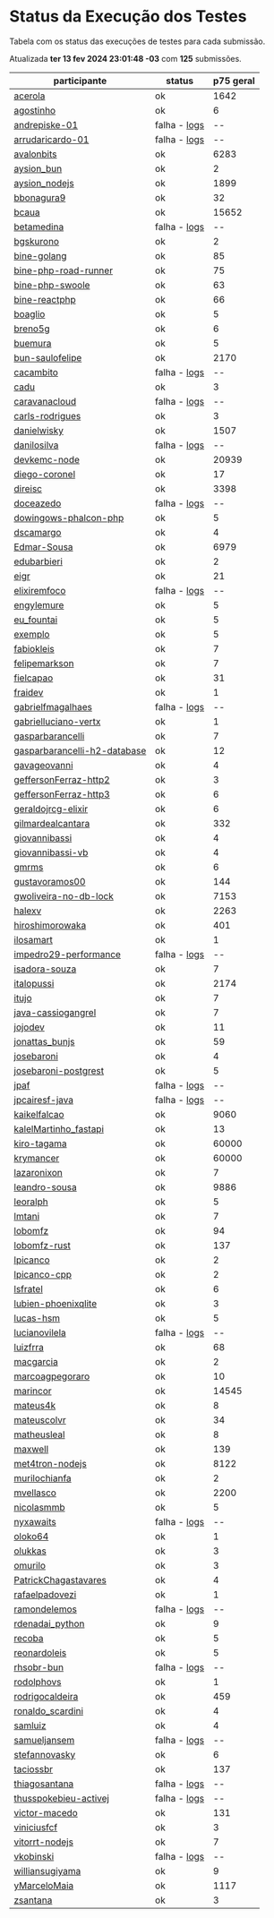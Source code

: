 # Status da Execução dos Testes
Tabela com os status das execuções de testes para cada submissão.

Atualizada **ter 13 fev 2024 23:01:48 -03** com **125** submissões.
 
| participante | status | p75 geral |
| --           | --     | --        |
| [acerola](./participantes/acerola) | ok | 1642 |
| [agostinho](./participantes/agostinho) | ok | 6 |
| [andrepiske-01](./participantes/andrepiske-01) | falha - [logs](./participantes/andrepiske-01/docker-compose.logs) | -- |
| [arrudaricardo-01](./participantes/arrudaricardo-01) | falha - [logs](./participantes/arrudaricardo-01/docker-compose.logs) | -- |
| [avalonbits](./participantes/avalonbits) | ok | 6283 |
| [aysion_bun](./participantes/aysion_bun) | ok | 2 |
| [aysion_nodejs](./participantes/aysion_nodejs) | ok | 1899 |
| [bbonagura9](./participantes/bbonagura9) | ok | 32 |
| [bcaua](./participantes/bcaua) | ok | 15652 |
| [betamedina](./participantes/betamedina) | falha - [logs](./participantes/betamedina/docker-compose.logs) | -- |
| [bgskurono](./participantes/bgskurono) | ok | 2 |
| [bine-golang](./participantes/bine-golang) | ok | 85 |
| [bine-php-road-runner](./participantes/bine-php-road-runner) | ok | 75 |
| [bine-php-swoole](./participantes/bine-php-swoole) | ok | 63 |
| [bine-reactphp](./participantes/bine-reactphp) | ok | 66 |
| [boaglio](./participantes/boaglio) | ok | 5 |
| [breno5g](./participantes/breno5g) | ok | 6 |
| [buemura](./participantes/buemura) | ok | 5 |
| [bun-saulofelipe](./participantes/bun-saulofelipe) | ok | 2170 |
| [cacambito](./participantes/cacambito) | falha - [logs](./participantes/cacambito/docker-compose.logs) | -- |
| [cadu](./participantes/cadu) | ok | 3 |
| [caravanacloud](./participantes/caravanacloud) | falha - [logs](./participantes/caravanacloud/docker-compose.logs) | -- |
| [carls-rodrigues](./participantes/carls-rodrigues) | ok | 3 |
| [danielwisky](./participantes/danielwisky) | ok | 1507 |
| [danilosilva](./participantes/danilosilva) | falha - [logs](./participantes/danilosilva/docker-compose.logs) | -- |
| [devkemc-node](./participantes/devkemc-node) | ok | 20939 |
| [diego-coronel](./participantes/diego-coronel) | ok | 17 |
| [direisc](./participantes/direisc) | ok | 3398 |
| [doceazedo](./participantes/doceazedo) | falha - [logs](./participantes/doceazedo/docker-compose.logs) | -- |
| [dowingows-phalcon-php](./participantes/dowingows-phalcon-php) | ok | 5 |
| [dscamargo](./participantes/dscamargo) | ok | 4 |
| [Edmar-Sousa](./participantes/Edmar-Sousa) | ok | 6979 |
| [edubarbieri](./participantes/edubarbieri) | ok | 2 |
| [eigr](./participantes/eigr) | ok | 21 |
| [elixiremfoco](./participantes/elixiremfoco) | falha - [logs](./participantes/elixiremfoco/docker-compose.logs) | -- |
| [engylemure](./participantes/engylemure) | ok | 5 |
| [eu_fountai](./participantes/eu_fountai) | ok | 5 |
| [exemplo](./participantes/exemplo) | ok | 5 |
| [fabiokleis](./participantes/fabiokleis) | ok | 7 |
| [felipemarkson](./participantes/felipemarkson) | ok | 7 |
| [fielcapao](./participantes/fielcapao) | ok | 31 |
| [fraidev](./participantes/fraidev) | ok | 1 |
| [gabrielfmagalhaes](./participantes/gabrielfmagalhaes) | falha - [logs](./participantes/gabrielfmagalhaes/docker-compose.logs) | -- |
| [gabrielluciano-vertx](./participantes/gabrielluciano-vertx) | ok | 1 |
| [gasparbarancelli](./participantes/gasparbarancelli) | ok | 7 |
| [gasparbarancelli-h2-database](./participantes/gasparbarancelli-h2-database) | ok | 12 |
| [gavageovanni](./participantes/gavageovanni) | ok | 4 |
| [geffersonFerraz-http2](./participantes/geffersonFerraz-http2) | ok | 3 |
| [geffersonFerraz-http3](./participantes/geffersonFerraz-http3) | ok | 6 |
| [geraldojrcg-elixir](./participantes/geraldojrcg-elixir) | ok | 6 |
| [gilmardealcantara](./participantes/gilmardealcantara) | ok | 332 |
| [giovannibassi](./participantes/giovannibassi) | ok | 4 |
| [giovannibassi-vb](./participantes/giovannibassi-vb) | ok | 4 |
| [gmrms](./participantes/gmrms) | ok | 6 |
| [gustavoramos00](./participantes/gustavoramos00) | ok | 144 |
| [gwoliveira-no-db-lock](./participantes/gwoliveira-no-db-lock) | ok | 7153 |
| [halexv](./participantes/halexv) | ok | 2263 |
| [hiroshimorowaka](./participantes/hiroshimorowaka) | ok | 401 |
| [ilosamart](./participantes/ilosamart) | ok | 1 |
| [impedro29-performance](./participantes/impedro29-performance) | falha - [logs](./participantes/impedro29-performance/docker-compose.logs) | -- |
| [isadora-souza](./participantes/isadora-souza) | ok | 7 |
| [italopussi](./participantes/italopussi) | ok | 2174 |
| [itujo](./participantes/itujo) | ok | 7 |
| [java-cassiogangrel](./participantes/java-cassiogangrel) | ok | 7 |
| [jojodev](./participantes/jojodev) | ok | 11 |
| [jonattas_bunjs](./participantes/jonattas_bunjs) | ok | 59 |
| [josebaroni](./participantes/josebaroni) | ok | 4 |
| [josebaroni-postgrest](./participantes/josebaroni-postgrest) | ok | 5 |
| [jpaf](./participantes/jpaf) | falha - [logs](./participantes/jpaf/docker-compose.logs) | -- |
| [jpcairesf-java](./participantes/jpcairesf-java) | falha - [logs](./participantes/jpcairesf-java/docker-compose.logs) | -- |
| [kaikelfalcao](./participantes/kaikelfalcao) | ok | 9060 |
| [kalelMartinho_fastapi](./participantes/kalelMartinho_fastapi) | ok | 13 |
| [kiro-tagama](./participantes/kiro-tagama) | ok | 60000 |
| [krymancer](./participantes/krymancer) | ok | 60000 |
| [lazaronixon](./participantes/lazaronixon) | ok | 7 |
| [leandro-sousa](./participantes/leandro-sousa) | ok | 9886 |
| [leoralph](./participantes/leoralph) | ok | 5 |
| [lmtani](./participantes/lmtani) | ok | 7 |
| [lobomfz](./participantes/lobomfz) | ok | 94 |
| [lobomfz-rust](./participantes/lobomfz-rust) | ok | 137 |
| [lpicanco](./participantes/lpicanco) | ok | 2 |
| [lpicanco-cpp](./participantes/lpicanco-cpp) | ok | 2 |
| [lsfratel](./participantes/lsfratel) | ok | 6 |
| [lubien-phoenixqlite](./participantes/lubien-phoenixqlite) | ok | 3 |
| [lucas-hsm](./participantes/lucas-hsm) | ok | 5 |
| [lucianovilela](./participantes/lucianovilela) | falha - [logs](./participantes/lucianovilela/docker-compose.logs) | -- |
| [luizfrra](./participantes/luizfrra) | ok | 68 |
| [macgarcia](./participantes/macgarcia) | ok | 2 |
| [marcoagpegoraro](./participantes/marcoagpegoraro) | ok | 10 |
| [marincor](./participantes/marincor) | ok | 14545 |
| [mateus4k](./participantes/mateus4k) | ok | 8 |
| [mateuscolvr](./participantes/mateuscolvr) | ok | 34 |
| [matheusleal](./participantes/matheusleal) | ok | 8 |
| [maxwell](./participantes/maxwell) | ok | 139 |
| [met4tron-nodejs](./participantes/met4tron-nodejs) | ok | 8122 |
| [murilochianfa](./participantes/murilochianfa) | ok | 2 |
| [mvellasco](./participantes/mvellasco) | ok | 2200 |
| [nicolasmmb](./participantes/nicolasmmb) | ok | 5 |
| [nyxawaits](./participantes/nyxawaits) | falha - [logs](./participantes/nyxawaits/docker-compose.logs) | -- |
| [oloko64](./participantes/oloko64) | ok | 1 |
| [olukkas](./participantes/olukkas) | ok | 3 |
| [omurilo](./participantes/omurilo) | ok | 3 |
| [PatrickChagastavares](./participantes/PatrickChagastavares) | ok | 4 |
| [rafaelpadovezi](./participantes/rafaelpadovezi) | ok | 1 |
| [ramondelemos](./participantes/ramondelemos) | falha - [logs](./participantes/ramondelemos/docker-compose.logs) | -- |
| [rdenadai_python](./participantes/rdenadai_python) | ok | 9 |
| [recoba](./participantes/recoba) | ok | 5 |
| [reonardoleis](./participantes/reonardoleis) | ok | 5 |
| [rhsobr-bun](./participantes/rhsobr-bun) | falha - [logs](./participantes/rhsobr-bun/docker-compose.logs) | -- |
| [rodolphovs](./participantes/rodolphovs) | ok | 1 |
| [rodrigocaldeira](./participantes/rodrigocaldeira) | ok | 459 |
| [ronaldo_scardini](./participantes/ronaldo_scardini) | ok | 4 |
| [samluiz](./participantes/samluiz) | ok | 4 |
| [samueljansem](./participantes/samueljansem) | falha - [logs](./participantes/samueljansem/docker-compose.logs) | -- |
| [stefannovasky](./participantes/stefannovasky) | ok | 6 |
| [taciossbr](./participantes/taciossbr) | ok | 137 |
| [thiagosantana](./participantes/thiagosantana) | falha - [logs](./participantes/thiagosantana/docker-compose.logs) | -- |
| [thusspokebieu-activej](./participantes/thusspokebieu-activej) | falha - [logs](./participantes/thusspokebieu-activej/docker-compose.logs) | -- |
| [victor-macedo](./participantes/victor-macedo) | ok | 131 |
| [viniciusfcf](./participantes/viniciusfcf) | ok | 3 |
| [vitorrt-nodejs](./participantes/vitorrt-nodejs) | ok | 7 |
| [vkobinski](./participantes/vkobinski) | falha - [logs](./participantes/vkobinski/docker-compose.logs) | -- |
| [williansugiyama](./participantes/williansugiyama) | ok | 9 |
| [yMarceloMaia](./participantes/yMarceloMaia) | ok | 1117 |
| [zsantana](./participantes/zsantana) | ok | 3 |
